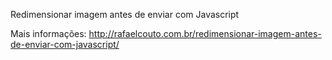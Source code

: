 Redimensionar imagem antes de enviar com Javascript

Mais informações: http://rafaelcouto.com.br/redimensionar-imagem-antes-de-enviar-com-javascript/
